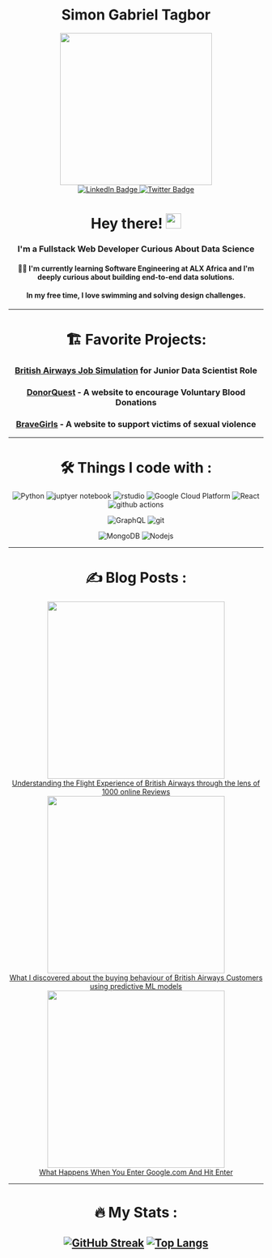 <div id="header" align="center">
<h1>Simon Gabriel Tagbor</h1>
</div>
<div id="header" align="center">
  <img src="https://media.giphy.com/media/PgLLtnqHts1woXeKpy/giphy.gif" width="300"/>
  <div id="badges">
   <a href="https://www.linkedin.com/in/tagbor-simon-gabriel">
    <img src="https://img.shields.io/badge/LinkedIn-blue?style=for-the-badge&logo=linkedin&logoColor=white" alt="LinkedIn Badge"/>
   </a>
   <a href="https://twitter.com/clawd_johan">
    <img src="https://img.shields.io/badge/Twitter-blue?style=for-the-badge&logo=twitter&logoColor=white" alt="Twitter Badge"/>
   </a>
  </div>
  <img src="https://komarev.com/ghpvc/?username=Simontagbor&style=flat-square&color=blue" alt=""/>
   <h1>
  Hey there!
  <img src="https://media.giphy.com/media/hvRJCLFzcasrR4ia7z/giphy.gif" width="30px"/>
</h1>
<div align="Center">

### I'm a Fullstack Web Developer Curious About Data Science
#### 👨‍🎓 I'm currently learning Software Engineering at ALX Africa  and I'm deeply curious about building end-to-end data solutions.
#### In my free time, I love swimming and solving design challenges.
---

# 🏗️ Favorite Projects:
### [British Airways Job Simulation](https://simontagbor.github.io/BritishAirways-data-science/) for Junior Data Scientist Role
### [DonorQuest](https://github.com/Simontagbor/DonorQuest) - A website to encourage Voluntary Blood Donations
### [BraveGirls](https://github.com/Mwangii/BraveGirls) - A website to support victims of sexual violence
---

# :hammer_and_wrench: Things I code with :
<p>
   <img alt="Python" src="https://img.shields.io/badge/-Python-blue?style=flat-square&logo=Python&logoColor=white" />
  <img alt="juptyer notebook" src="https://img.shields.io/badge/-Jupyter_Notebook-F37626?style=flat-square&logo=jupyter&logoColor=white" />
  <img alt="rstudio" src="https://img.shields.io/badge/-RStudio-75AADB?style=flat-square&logo=rstudio&logoColor=white" />
  <img alt="Google Cloud Platform" src="https://img.shields.io/badge/-Google_Cloud_Platform-1a73e8?style=flat-square&logo=google-cloud&logoColor=white" />
  <img alt="React" src="https://img.shields.io/badge/-React-45b8d8?style=flat-square&logo=react&logoColor=white" />
  <img alt="github actions" src="https://img.shields.io/badge/-Github_Actions-2088FF?style=flat-square&logo=github-actions&logoColor=white" />
</p>
<p>
  <img alt="GraphQL" src="https://img.shields.io/badge/-GraphQL-E10098?style=flat-square&logo=graphql&logoColor=white" />
  <img alt="git" src="https://img.shields.io/badge/-Git-F05032?style=flat-square&logo=git&logoColor=white" />
</p>
<p>
  <img alt="MongoDB" src="https://img.shields.io/badge/-MongoDB-13aa52?style=flat-square&logo=mongodb&logoColor=white" />
  <img alt="Nodejs" src="https://img.shields.io/badge/-Nodejs-43853d?style=flat-square&logo=Node.js&logoColor=white" />
</p>

---
# :writing_hand: Blog Posts :
<div id="header" align="center">
<img src="https://github.com/Simontagbor/Simontagbor/assets/62922135/70305a42-ab27-4293-b616-b75e6574160e" width="350"/>
</div>
<a href="https://simontagbor.github.io/BritishAirways-data-science/">Understanding the Flight Experience of British Airways through the lens of 1000 online Reviews</a>
<div id="header" align="center">
<img src="https://github.com/Simontagbor/Simontagbor/assets/62922135/70305a42-ab27-4293-b616-b75e6574160e" width="350"/>
</div>
<a href="https://simontagbor.github.io/BritishAirways-data-science/">What I discovered about the buying behaviour of British Airways Customers using predictive ML models</a>
<div id="header" align="center">
<img src="https://github.com/Simontagbor/Simontagbor/assets/62922135/70305a42-ab27-4293-b616-b75e6574160e" width="350"/>
</div>
 <a href="https://medium.com/@simontagbor/do-you-know-what-really-happens-when-you-hit-enter-after-typing-a-website-address-5e5fcac6cfee">
    What Happens When You Enter Google.com And Hit Enter
 </a>

---

# :fire: My Stats :

[![GitHub Streak](http://github-readme-streak-stats.herokuapp.com?user=Simontagbor&theme=dark&background=000000)](https://git.io/streak-stats)
[![Top Langs](https://github-readme-stats.vercel.app/api/top-langs/?username=Simontagbor&layout=compact&theme=vision-friendly-dark)](https://github.com/anuraghazra/github-readme-stats)
---

